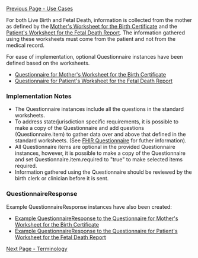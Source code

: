 [Previous Page - Use Cases](use_cases.html)

For both Live Birth and Fetal Death, information is collected from the mother as defined by the [Mother's Worksheet for the Birth Certificate](https://www.cdc.gov/nchs/data/dvs/moms-worksheet-2016-508.pdf) and the [Patient's Worksheet for the Fetal Death Report](https://www.cdc.gov/nchs/data/dvs/fetal-death-mother-worksheet-english-2019-508.pdf). The information gathered using these worksheets must come from the patient and not from the medical record.

For ease of implementation, optional Questionnaire instances have been defined based on the worksheets. 

* [Questionnaire for Mother's Worksheet for the Birth Certificate](Questionnaire-Questionnaire-mothers-live-birth.html)
* [Questionnaire for Patient's Worksheet for the Fetal Death Report](https://build.fhir.org/ig/HL7/fhir-bfdr/Questionnaire-Questionnaire-patients-fetal-death.html)

### Implementation Notes
* The Questionnaire instances include all the questions in the standard worksheets.
* To address state/jurisdiction specific requirements, it is possible to make a copy of the Questionnaire and add questions (Questionnaire.item) to gather data over and above that defined in the standard worksheets. (See [FHIR Questionnaire](https://www.hl7.org/fhir/questionnaire.html) for futher information).
* All Questionnaire items are optional in the provided Questionnaire instances, however, it is possible to make a copy of the Questionnaire and set Questionnaire.item.required to "true" to make selected items required.
* Information gathered using the Questionnaire should be reviewed by the birth clerk or clinician before it is sent.

### QuestionnaireResponse

Example QuestionnaireResponse instances have also been created:

* [Example QuestionnaireResponse to the Questionnaire for Mother's Worksheet for the Birth Certificate](QuestionnaireResponse-QuestionnaireResponse-patients-fetal-death-carmen-lee.html)
* [Example QuestionnaireResponse to the Questionnaire for Patient's Worksheet for the Fetal Death Report](QuestionnaireResponse-QuestionnaireResponse-mothers-live-birth-jada-quinn.html)

[Next Page - Terminology](terminology.html)